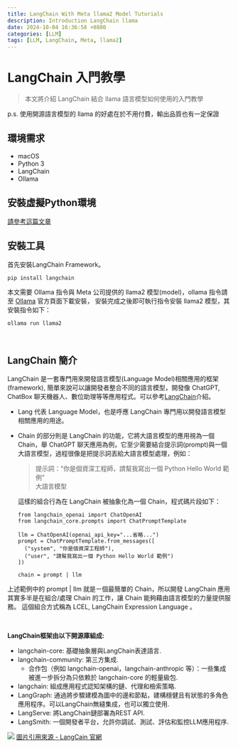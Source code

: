 ```yaml
---
title: LangChain With Meta llama2 Model Tutorials
description: Introduction LangChain llama
date: 2024-10-04 16:36:58 +0800
categories: [LLM]
tags: [LLM, LangChain, Meta, llama2]
---
```

# LangChain 入門教學
> 本文將介紹 LangChain 結合 llama 語言模型如何使用的入門教學  

p.s. 使用開源語言模型的 llama 的好處在於不用付費，輸出品質也有一定保證
<br>

## 環境需求
- macOS
- Python 3
- LangChain
- Ollama

## 安裝虛擬Python環境 
[請參考這篇文章](https://developer-tw.github.io/posts/Python-Virtual-Env/)

## 安裝工具
首先安裝LangChain Framework。
<br>
```
pip install langchain
```
本文需要 Ollama 指令與 Meta 公司提供的 llama2 模型(model)，ollama 指令請至 [Ollama](https://ollama.com/download) 官方頁面下載安裝，
安裝完成之後即可執行指令安裝 llama2 模型，其安裝指令如下：
<br>
```
ollama run llama2
```
<br>

## LangChain 簡介
LangChain 是一套專門用來開發語言模型(Language Model)相關應用的框架(framework), 簡單來說可以讓開發者整合不同的語言模型，開發像 ChatGPT, ChatBox 聊天機器人、數位助理等等應用程式。可以參考[LangChain](https://python.langchain.com/docs/introduction/)介紹。

- Lang 代表 Language Model，也是呼應 LangChain 專門用以開發語言模型相關應用的用途。

- Chain 的部分則是 LangChain 的功能，它將大語言模型的應用視為一個 Chain，舉 ChatGPT 聊天應用為例，它至少需要結合提示詞(prompt)與一個大語言模型，過程很像是把提示詞丟給大語言模型處理，例如：
  > 提示詞："你是個資深工程師，請幫我寫出一個 Python Hello World 範例"  
  > 大語言模型


  這樣的組合行為在 LangChain 被抽象化為一個 Chain，程式碼片段如下：
  ```
  from langchain_openai import ChatOpenAI
  from langchain_core.prompts import ChatPromptTemplate

  llm = ChatOpenAI(openai_api_key="...省略...")
  prompt = ChatPromptTemplate.from_messages([
    ("system", "你是個資深工程師"),
    ("user", "請幫我寫出ㄧ個 Python Hello World 範例")
  ])

  chain = prompt | llm
  ```
上述範例中的 prompt | llm 就是ㄧ個最簡單的 Chain，所以開發 LangChain 應用其實多半是在組合/處理 Chain 的工作，讓 Chain 能夠藉由語言模型的力量提供服務。
這個組合方式稱為 LCEL, LangChain Expression Language 。

<br>

**LangChain框架由以下開源庫組成:** 
- langchain-core: 基礎抽象層與LangChain表達語言.
- langchain-community: 第三方集成.
  - 合作包（例如 langchain-openai，langchain-anthropic 等）：一些集成被進一步拆分為只依赖於 langchain-core 的輕量級包.
- langchain: 組成應用程式認知架構的鏈、代理和檢索策略.
- LangGraph: 通過將步驟建模為圖中的邊和節點，建構穩健且有狀態的多角色應用程序。可以LangChain無縫集成，也可以獨立使用.
- LangServe: 將LangChain鏈部署為REST API.
- LangSmith: 一個開發者平台，允許你調試、測試、評估和監控LLM應用程序.

![](../assets/post_images/2024-10-04-LangChain-llama/LangChain_framework.png)
[圖片引用來源 - LangCain 官網](https://python.langchain.com/docs/introduction/)
